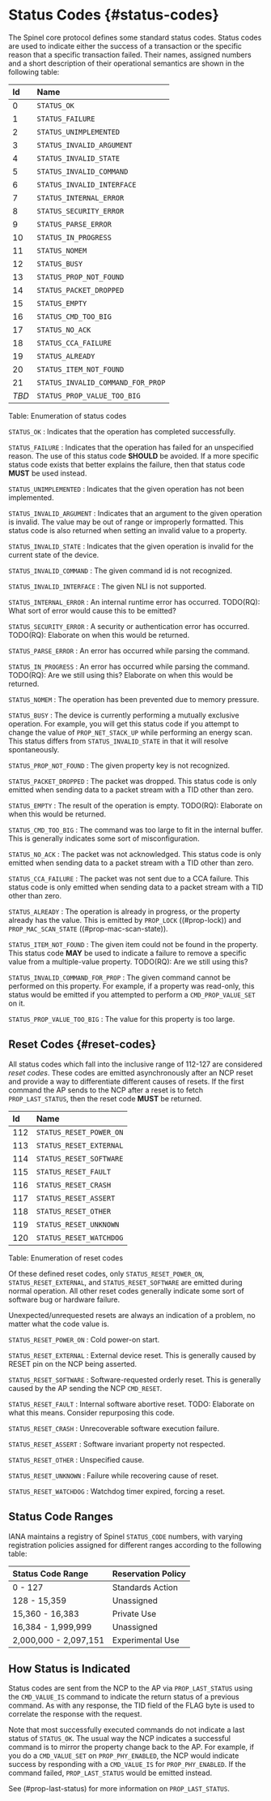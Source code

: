 # Status Codes {#status-codes}

The Spinel core protocol defines some standard status codes. Status
codes are used to indicate either the success of a transaction or the
specific reason that a specific transaction failed. Their names,
assigned numbers and a short description of their operational
semantics are shown in the following table:

Id          | Name
:-----------|:----------------------------------
  0         | `STATUS_OK`
  1         | `STATUS_FAILURE`
  2         | `STATUS_UNIMPLEMENTED`
  3         | `STATUS_INVALID_ARGUMENT`
  4         | `STATUS_INVALID_STATE`
  5         | `STATUS_INVALID_COMMAND`
  6         | `STATUS_INVALID_INTERFACE`
  7         | `STATUS_INTERNAL_ERROR`
  8         | `STATUS_SECURITY_ERROR`
  9         | `STATUS_PARSE_ERROR`
 10         | `STATUS_IN_PROGRESS`
 11         | `STATUS_NOMEM`
 12         | `STATUS_BUSY`
 13         | `STATUS_PROP_NOT_FOUND`
 14         | `STATUS_PACKET_DROPPED`
 15         | `STATUS_EMPTY`
 16         | `STATUS_CMD_TOO_BIG`
 17         | `STATUS_NO_ACK`
 18         | `STATUS_CCA_FAILURE`
 19         | `STATUS_ALREADY`
 20         | `STATUS_ITEM_NOT_FOUND`
 21         | `STATUS_INVALID_COMMAND_FOR_PROP`
*TBD*       | `STATUS_PROP_VALUE_TOO_BIG`
Table: Enumeration of status codes

`STATUS_OK`
: Indicates that the operation has completed successfully.

`STATUS_FAILURE`
: Indicates that the operation has failed for an unspecified reason. The
  use of this status code **SHOULD** be avoided. If a more specific status
  code exists that better explains the failure, then that status code **MUST**
  be used instead.

`STATUS_UNIMPLEMENTED`
: Indicates that the given operation has not been implemented.

`STATUS_INVALID_ARGUMENT`
: Indicates that an argument to the given operation is invalid. The value may
  be out of range or improperly formatted. This status code is also returned
  when setting an invalid value to a property.

`STATUS_INVALID_STATE`
: Indicates that the given operation is invalid for the current state of
  the device.

`STATUS_INVALID_COMMAND`
: The given command id is not recognized.

`STATUS_INVALID_INTERFACE`
: The given NLI is not supported.

`STATUS_INTERNAL_ERROR`
: An internal runtime error has occurred.
  TODO(RQ): What sort of error would cause this to be emitted?

`STATUS_SECURITY_ERROR`
: A security or authentication error has occurred.
  TODO(RQ): Elaborate on when this would be returned.

`STATUS_PARSE_ERROR`
: An error has occurred while parsing the command.

`STATUS_IN_PROGRESS`
: An error has occurred while parsing the command.
  TODO(RQ): Are we still using this? Elaborate on when this would be returned.

`STATUS_NOMEM`
: The operation has been prevented due to memory pressure.

`STATUS_BUSY`
: The device is currently performing a mutually exclusive operation. For
  example, you will get this status code if you attempt to change the value
  of `PROP_NET_STACK_UP` while performing an energy scan. This status differs
  from `STATUS_INVALID_STATE` in that it will resolve spontaneously.

`STATUS_PROP_NOT_FOUND`
: The given property key is not recognized.

`STATUS_PACKET_DROPPED`
: The packet was dropped. This status code is only emitted when sending
  data to a packet stream with a TID other than zero.

`STATUS_EMPTY`
: The result of the operation is empty.
  TODO(RQ): Elaborate on when this would be returned.

`STATUS_CMD_TOO_BIG`
: The command was too large to fit in the internal buffer. This is generally
  indicates some sort of misconfiguration.

`STATUS_NO_ACK`
: The packet was not acknowledged.
  This status code is only emitted when sending data to a packet stream with
  a TID other than zero.

`STATUS_CCA_FAILURE`
: The packet was not sent due to a CCA failure.
  This status code is only emitted when sending data to a packet stream with
  a TID other than zero.

`STATUS_ALREADY`
: The operation is already in progress, or the property already has the value.
  This is emitted by `PROP_LOCK` ((#prop-lock)) and `PROP_MAC_SCAN_STATE`
  ((#prop-mac-scan-state)).

`STATUS_ITEM_NOT_FOUND`
: The given item could not be found in the property. This status code **MAY**
  be used to indicate a failure to remove a specific value from a
  multiple-value property.
  TODO(RQ): Are we still using this?

`STATUS_INVALID_COMMAND_FOR_PROP`
: The given command cannot be performed on this property. For example, if
  a property was read-only, this status would be emitted if you attempted
  to perform a `CMD_PROP_VALUE_SET` on it.

`STATUS_PROP_VALUE_TOO_BIG`
: The value for this property is too large.

## Reset Codes {#reset-codes}

All status codes which fall into the inclusive range of 112-127
are considered *reset codes*. These codes are emitted asynchronously
after an NCP reset and provide a way to differentiate different
causes of resets. If the first command the AP sends to the NCP
after a reset is to fetch `PROP_LAST_STATUS`, then the reset code
**MUST** be returned.

Id          | Name
:-----------|:----------------------------------
112         | `STATUS_RESET_POWER_ON`
113         | `STATUS_RESET_EXTERNAL`
114         | `STATUS_RESET_SOFTWARE`
115         | `STATUS_RESET_FAULT`
116         | `STATUS_RESET_CRASH`
117         | `STATUS_RESET_ASSERT`
118         | `STATUS_RESET_OTHER`
119         | `STATUS_RESET_UNKNOWN`
120         | `STATUS_RESET_WATCHDOG`
Table: Enumeration of reset codes

Of these defined reset codes, only `STATUS_RESET_POWER_ON`,
`STATUS_RESET_EXTERNAL`, and `STATUS_RESET_SOFTWARE` are emitted
during normal operation. All other reset codes generally indicate
some sort of software bug or hardware failure.

Unexpected/unrequested resets are always an indication of a problem,
no matter what the code value is.

`STATUS_RESET_POWER_ON`
: Cold power-on start.

`STATUS_RESET_EXTERNAL`
: External device reset. This is generally caused by RESET pin on the NCP
  being asserted.

`STATUS_RESET_SOFTWARE`
: Software-requested orderly reset. This is generally caused by the AP sending
  the NCP `CMD_RESET`.

`STATUS_RESET_FAULT`
: Internal software abortive reset.
  TODO: Elaborate on what this means. Consider repurposing this code.

`STATUS_RESET_CRASH`
: Unrecoverable software execution failure.

`STATUS_RESET_ASSERT`
: Software invariant property not respected.

`STATUS_RESET_OTHER`
: Unspecified cause.

`STATUS_RESET_UNKNOWN`
: Failure while recovering cause of reset.

`STATUS_RESET_WATCHDOG`
: Watchdog timer expired, forcing a reset.

## Status Code Ranges

IANA maintains a registry of Spinel `STATUS_CODE` numbers, with
varying registration policies assigned for different ranges according
to the following table:

Status Code Range     | Reservation Policy
:---------------------|:-----------------
0 - 127               | Standards Action
128 - 15,359          | Unassigned
15,360 - 16,383       | Private Use
16,384 - 1,999,999    | Unassigned
2,000,000 - 2,097,151 | Experimental Use

## How Status is Indicated

Status codes are sent from the NCP to the AP via `PROP_LAST_STATUS`
using the `CMD_VALUE_IS` command to indicate the return status of a
previous command. As with any response, the TID field of the FLAG byte
is used to correlate the response with the request.

Note that most successfully executed commands do not indicate a last
status of `STATUS_OK`. The usual way the NCP indicates a successful
command is to mirror the property change back to the AP. For example,
if you do a `CMD_VALUE_SET` on `PROP_PHY_ENABLED`, the NCP would
indicate success by responding with a `CMD_VALUE_IS` for
`PROP_PHY_ENABLED`. If the command failed, `PROP_LAST_STATUS` would be
emitted instead.

See (#prop-last-status) for more information on `PROP_LAST_STATUS`.

